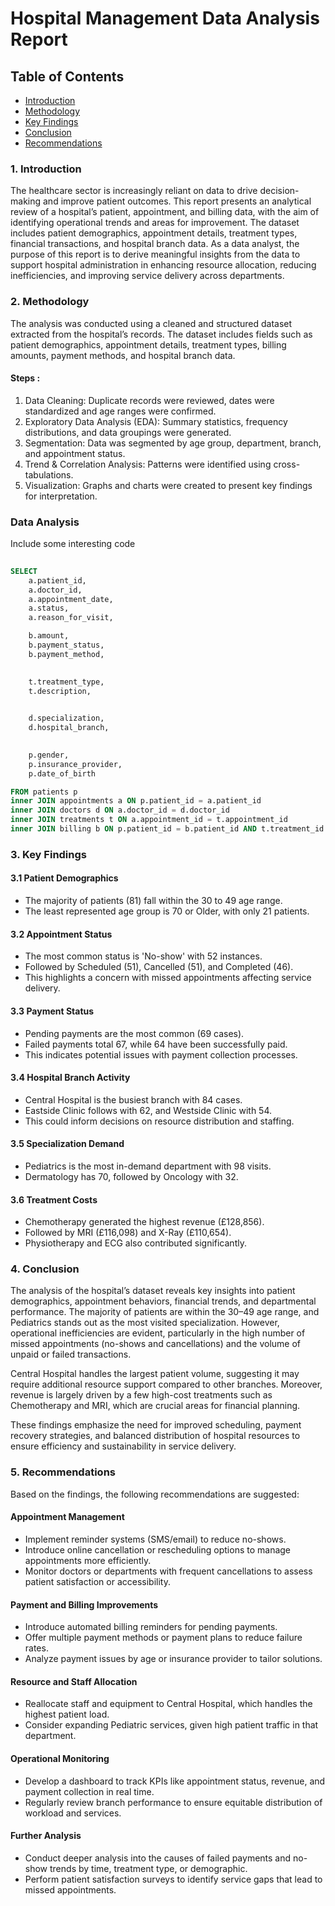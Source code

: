 # Hospital Management Data Analysis Report

## Table of Contents

- [Introduction](#Introduction)
- [Methodology](#Methodology)
- [Key Findings](#Key-Findings)
- [Conclusion](#Conclusion)
- [Recommendations](#Recommendations)

### 1. Introduction

The healthcare sector is increasingly reliant on data to drive decision-making and improve patient outcomes. This report presents an analytical review of a hospital’s patient, appointment, and billing data, with the aim of identifying operational trends and areas for improvement. The dataset includes patient demographics, appointment details, treatment types, financial transactions, and hospital branch data.
As a data analyst, the purpose of this report is to derive meaningful insights from the data to support hospital administration in enhancing resource allocation, reducing inefficiencies, and improving service delivery across departments.

### 2. Methodology
The analysis was conducted using a cleaned and structured dataset extracted from the hospital’s records. The dataset includes fields such as patient demographics, appointment details, treatment types, billing amounts, payment methods, and hospital branch data.
#### Steps :

1. Data Cleaning: Duplicate records were reviewed, dates were standardized and age ranges were confirmed.
2. Exploratory Data Analysis (EDA): Summary statistics, frequency distributions, and data groupings were generated.
3. Segmentation: Data was segmented by age group, department, branch, and appointment status.
4. Trend & Correlation Analysis: Patterns were identified using cross-tabulations.
5. Visualization: Graphs and charts were created to present key findings for interpretation.

### Data Analysis
Include some interesting code 

```sql
 
SELECT 
    a.patient_id,
    a.doctor_id,
    a.appointment_date,
    a.status,
    a.reason_for_visit,

    b.amount,
    b.payment_status,
    b.payment_method,
   

    t.treatment_type,
    t.description,

    
    d.specialization,
    d.hospital_branch,

    
    p.gender,
    p.insurance_provider,
    p.date_of_birth

FROM patients p
inner JOIN appointments a ON p.patient_id = a.patient_id
inner JOIN doctors d ON a.doctor_id = d.doctor_id
inner JOIN treatments t ON a.appointment_id = t.appointment_id
inner JOIN billing b ON p.patient_id = b.patient_id AND t.treatment_id = b.treatment_id;
 ```

### 3. Key Findings
#### 3.1 Patient Demographics
- The majority of patients (81) fall within the 30 to 49 age range.
- The least represented age group is 70 or Older, with only 21 patients.

#### 3.2 Appointment Status
- The most common status is 'No-show' with 52 instances.
- Followed by Scheduled (51), Cancelled (51), and Completed (46).
- This highlights a concern with missed appointments affecting service delivery.

#### 3.3 Payment Status
- Pending payments are the most common (69 cases).
- Failed payments total 67, while 64 have been successfully paid.
- This indicates potential issues with payment collection processes.

#### 3.4 Hospital Branch Activity
- Central Hospital is the busiest branch with 84 cases.
- Eastside Clinic follows with 62, and Westside Clinic with 54.
- This could inform decisions on resource distribution and staffing.

#### 3.5 Specialization Demand
- Pediatrics is the most in-demand department with 98 visits.
- Dermatology has 70, followed by Oncology with 32.

#### 3.6 Treatment Costs
- Chemotherapy generated the highest revenue (£128,856).
- Followed by MRI (£116,098) and X-Ray (£110,654).
- Physiotherapy and ECG also contributed significantly.

### 4. Conclusion
The analysis of the hospital’s dataset reveals key insights into patient demographics, appointment behaviors, financial trends, and departmental performance. The majority of patients are within the 30–49 age range, and Pediatrics stands out as the most visited specialization. However, operational inefficiencies are evident, particularly in the high number of missed appointments (no-shows and cancellations) and the volume of unpaid or failed transactions.

Central Hospital handles the largest patient volume, suggesting it may require additional resource support compared to other branches. Moreover, revenue is largely driven by a few high-cost treatments such as Chemotherapy and MRI, which are crucial areas for financial planning.

These findings emphasize the need for improved scheduling, payment recovery strategies, and balanced distribution of hospital resources to ensure efficiency and sustainability in service delivery.

### 5. Recommendations
Based on the findings, the following recommendations are suggested:

#### Appointment Management
- Implement reminder systems (SMS/email) to reduce no-shows.
- Introduce online cancellation or rescheduling options to manage appointments more efficiently.
- Monitor doctors or departments with frequent cancellations to assess patient satisfaction or accessibility.

#### Payment and Billing Improvements
- Introduce automated billing reminders for pending payments.
- Offer multiple payment methods or payment plans to reduce failure rates.
- Analyze payment issues by age or insurance provider to tailor solutions.

#### Resource and Staff Allocation
- Reallocate staff and equipment to Central Hospital, which handles the highest patient load.
- Consider expanding Pediatric services, given high patient traffic in that department.

#### Operational Monitoring
- Develop a dashboard to track KPIs like appointment status, revenue, and payment collection in real time.
- Regularly review branch performance to ensure equitable distribution of workload and services.

#### Further Analysis
- Conduct deeper analysis into the causes of failed payments and no-show trends by time, treatment type, or demographic.
- Perform patient satisfaction surveys to identify service gaps that lead to missed appointments.




